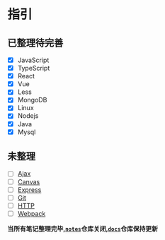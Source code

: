 # 指引

## 已整理待完善

- [x] JavaScript
- [x] TypeScript
- [x] React
- [x] Vue
- [x] Less
- [x] MongoDB
- [x] Linux
- [x] Nodejs
- [x] Java
- [x] Mysql

## 未整理

- [ ] [Ajax](https://github.com/Plumliil/notes/blob/master/Ajax/ajax.md)
- [ ] [Canvas](https://github.com/Plumliil/notes/blob/master/Canvas/canvas.md)
- [ ] [Express](https://github.com/Plumliil/notes/blob/master/Express/express.md)
- [ ] [Git](https://github.com/Plumliil/notes/blob/master/Git/Git.md)
- [ ] [HTTP](https://github.com/Plumliil/notes/blob/master/HTTP/HTTP.MD)
- [ ] [Webpack](https://github.com/Plumliil/notes/blob/master/webpack/webpack.md)

**当所有笔记整理完毕,[`notes`](https://github.com/Plumliil/notes)仓库关闭,[`docs`](https://github.com/Plumliil/docs)仓库保持更新**
